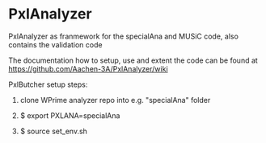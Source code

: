 # PxlAnalyzer
PxlAnalyzer as franmework for the specialAna and MUSiC code, also contains the validation code

The documentation how to setup, use and extent the code can be found at https://github.com/Aachen-3A/PxlAnalyzer/wiki

PxlButcher setup steps:

1) clone WPrime analyzer repo into e.g. "specialAna" folder

2) $ export PXLANA=specialAna

3) $ source set_env.sh


